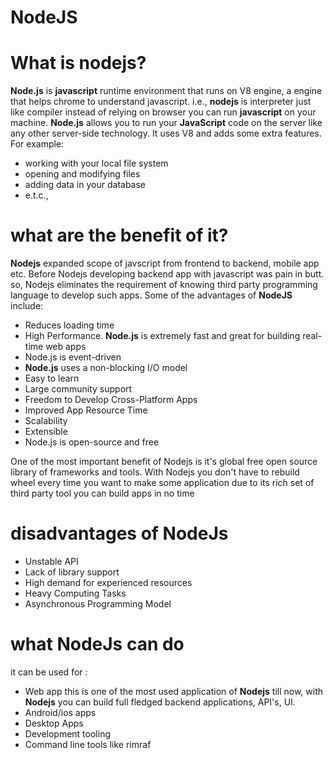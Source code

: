 # NodeJS
# What is nodejs?
__Node.js__ is __javascript__ runtime environment that runs on V8 engine, a engine that helps chrome to understand javascript. i.e., __nodejs__ is interpreter just like compiler instead of relying on browser you can run __javascript__ on your machine. __Node.js__ allows you to run your __JavaScript__ code on the server like any other server-side technology. It uses V8 and adds some extra features. For example:
- working with your local file system
- opening and modifying files
- adding data in your database
- e.t.c.,

# what are the benefit of it?
__Nodejs__ expanded scope of javscript from frontend to backend, mobile app etc. Before Nodejs developing backend app with javascript was pain in butt. so, Nodejs eliminates the requirement of knowing third party programming language to develop such apps. Some of the advantages of __NodeJS__ include:
* Reduces loading time
* High Performance. __Node.js__ is extremely fast and great for building real-time web apps
* Node.js is event-driven
* __Node.js__ uses a non-blocking I/O model
* Easy to learn
* Large community support
* Freedom to Develop Cross-Platform Apps
* Improved App Resource Time
* Scalability
* Extensible
* Node.js is open-source and free

One of the most important benefit of Nodejs is it's global free open source library of frameworks and tools. With Nodejs you don't have to rebuild wheel every time you want to make some application due to its rich set of third party tool you can build apps in no time

# disadvantages of NodeJs
* Unstable API
* Lack of library support
* High demand for experienced resources
* Heavy Computing Tasks
* Asynchronous Programming Model

# what NodeJs can do
it can be used for :
* Web app
this is one of the most used application of __Nodejs__ till now, with __Nodejs__ you can build full fledged backend applications, API's, UI.
* Android/ios apps
* Desktop Apps
* Development tooling
* Command line tools like rimraf